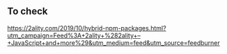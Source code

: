 ## To check

https://2ality.com/2019/10/hybrid-npm-packages.html?utm_campaign=Feed%3A+2ality+%282ality+–+JavaScript+and+more%29&utm_medium=feed&utm_source=feedburner
